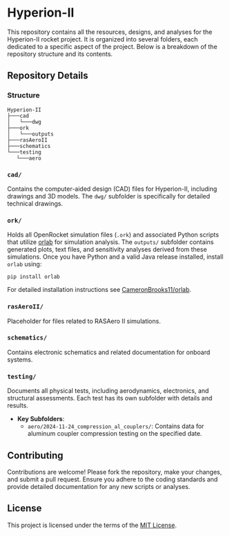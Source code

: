 # Hyperion-II

This repository contains all the resources, designs, and analyses for the Hyperion-II rocket project. It is organized into several folders, each dedicated to a specific aspect of the project. Below is a breakdown of the repository structure and its contents.

## Repository Details

### Structure

```
Hyperion-II
├───cad
│   └───dwg
├───ork
│   └───outputs
├───rasAeroII
├───schematics
└───testing
   └───aero
```

### `cad/`

Contains the computer-aided design (CAD) files for Hyperion-II, including drawings and 3D models. The `dwg/` subfolder is specifically for detailed technical drawings.

### `ork/`

Holds all OpenRocket simulation files (`.ork`) and associated Python scripts that utilize [orlab](https://github.com/CameronBrooks11/orlab) for simulation analysis. The `outputs/` subfolder contains generated plots, text files, and sensitivity analyses derived from these simulations. Once you have Python and a valid Java release installed, install `orlab` using:

```
pip install orlab
```

For detailed installation instructions see [CameronBrooks11/orlab](https://github.com/CameronBrooks11/orlab).

### `rasAeroII/`

Placeholder for files related to RASAero II simulations.

### `schematics/`

Contains electronic schematics and related documentation for onboard systems.

### `testing/`

Documents all physical tests, including aerodynamics, electronics, and structural assessments. Each test has its own subfolder with details and results.

- **Key Subfolders**:
  - `aero/2024-11-24_compression_al_couplers/`: Contains data for aluminum coupler compression testing on the specified date.

## Contributing

Contributions are welcome! Please fork the repository, make your changes, and submit a pull request. Ensure you adhere to the coding standards and provide detailed documentation for any new scripts or analyses.

## License

This project is licensed under the terms of the [MIT License](LICENSE).
